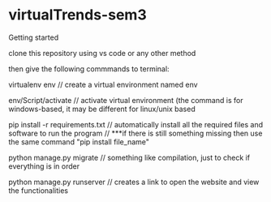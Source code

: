 # virtualTrends-sem3
Getting started

clone this repository using vs code or any other method

then give the following commmands to terminal:

virtualenv env                  // create a virtual environment named env

env/Script/activate             // activate virtual environment (the command is for windows-based, it may be different for linux/unix based

pip install -r requirements.txt // automatically install all the required files and software to run the program
                                // ***if there is still something missing then use the same command "pip install file_name"

python manage.py migrate        // something like compilation, just to check if everything is in order

python manage.py runserver      // creates a link to open the website and view the functionalities

